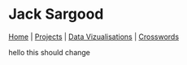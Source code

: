 # Jack Sargood

[Home](README.md) | [Projects](theitest.md) | [Data Vizualisations](dataviz.md) | [Crosswords](crosswords.md)



hello this should change
